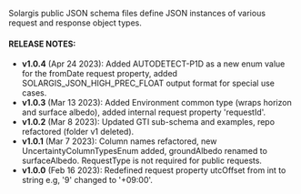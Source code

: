 Solargis public JSON schema files define JSON instances of various request and response object types.

#### RELEASE NOTES:
- **v1.0.4** (Apr 24 2023): Added AUTODETECT-P1D as a new enum value for the fromDate request property, added SOLARGIS_JSON_HIGH_PREC_FLOAT output format for special use cases.
- **v1.0.3** (Mar 13 2023): Added Environment common type (wraps horizon and surface albedo), added internal request property 'requestId'.
- **v1.0.2** (Mar 8 2023): Updated GTI sub-schema and examples, repo refactored (folder v1 deleted).
- **v1.0.1** (Mar 7 2023): Column names refactored, new UncertaintyColumnTypesEnum added, groundAlbedo renamed to surfaceAlbedo. RequestType is not required for public requests.
- **v1.0.0** (Feb 16 2023): Redefined request property utcOffset from int to string e.g, '9' changed to '+09:00'.